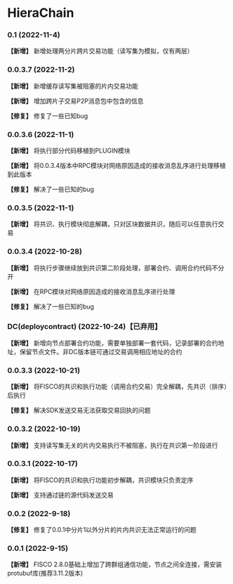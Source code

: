 # HieraChain

### 0.1 (2022-11-4)

**【新增】** 新增处理两分片跨片交易功能（读写集为模拟，仅有两层）

### 0.0.3.7 (2022-11-2)

**【新增】** 新增缓存读写集被阻塞的片内交易功能

**【新增】** 增加跨片子交易P2P消息包中包含的信息

**【修复】** 修复了一些已知bug

### 0.0.3.6 (2022-11-1)

**【新增】** 将执行部分代码移植到PLUGIN模块

**【新增】** 将0.0.3.4版本中RPC模块对网络原因造成的接收消息乱序进行处理移植到此版本

**【修复】** 解决了一些已知的bug

### 0.0.3.5 (2022-11-1)
**【新增】** 将共识、执行模块彻底解耦，只对区块数据共识，随后可以任意执行交易

### 0.0.3.4 (2022-10-28)
**【新增】** 将执行步骤继续放到共识第二阶段处理，部署合约、调用合约代码不分开

**【新增】** 在RPC模块对网络原因造成的接收消息乱序进行处理

**【修复】** 解决了一些已知的bug

### DC(deploycontract) (2022-10-24)【已弃用】

**【新增】** 新增向节点部署合约功能，需要单独部署一套代码，记录部署的合约地址，保留节点文件。非DC版本链可通过交易调用相应地址的合约

### 0.0.3.3 (2022-10-21)
**【新增】** 将FISCO的共识和执行功能（调用合约交易）完全解耦，先共识（排序）后执行

**【修复】** 解决SDK发送交易无法获取交易回执的问题

### 0.0.3.2 (2022-10-19)
**【新增】** 支持读写集无关的片内交易执行不被阻塞，执行在共识第一阶段进行

### 0.0.3.1 (2022-10-17)

**【新增】** 将FISCO的共识和执行功能初步解耦，共识模块只负责定序

**【新增】** 支持通过链的源代码发送交易

### 0.0.2 (2022-9-18)

**【修复】** 修复了0.0.1中分片1以外分片的片内共识无法正常运行的问题

### 0.0.1 (2022-9-15)

**【新增】** FISCO 2.8.0基础上增加了跨群组通信功能，节点之间全连接，需安装protubuf库(推荐3.11.2版本)